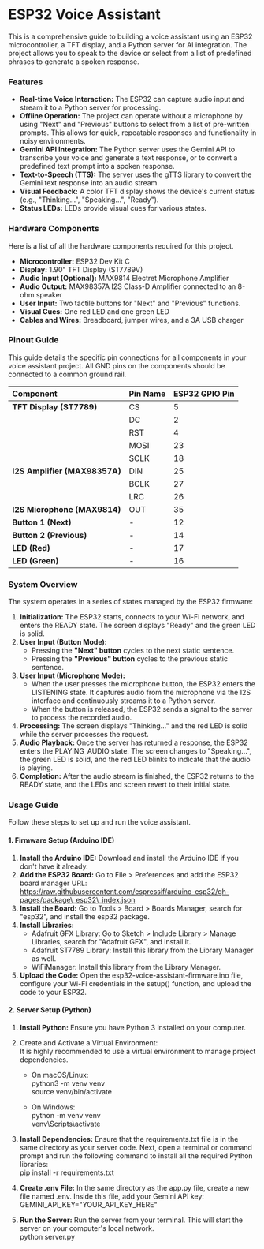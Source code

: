 # **ESP32 Voice Assistant**

This is a comprehensive guide to building a voice assistant using an ESP32 microcontroller, a TFT display, and a Python server for AI integration. The project allows you to speak to the device or select from a list of predefined phrases to generate a spoken response.

### **Features**

* **Real-time Voice Interaction:** The ESP32 can capture audio input and stream it to a Python server for processing.  
* **Offline Operation:** The project can operate without a microphone by using "Next" and "Previous" buttons to select from a list of pre-written prompts. This allows for quick, repeatable responses and functionality in noisy environments.  
* **Gemini API Integration:** The Python server uses the Gemini API to transcribe your voice and generate a text response, or to convert a predefined text prompt into a spoken response.  
* **Text-to-Speech (TTS):** The server uses the gTTS library to convert the Gemini text response into an audio stream.  
* **Visual Feedback:** A color TFT display shows the device's current status (e.g., "Thinking...", "Speaking...", "Ready").  
* **Status LEDs:** LEDs provide visual cues for various states.

### **Hardware Components**

Here is a list of all the hardware components required for this project.

* **Microcontroller:** ESP32 Dev Kit C  
* **Display:** 1.90" TFT Display (ST7789V)  
* **Audio Input (Optional):** MAX9814 Electret Microphone Amplifier  
* **Audio Output:** MAX98357A I2S Class-D Amplifier connected to an 8-ohm speaker  
* **User Input:** Two tactile buttons for "Next" and "Previous" functions.  
* **Visual Cues:** One red LED and one green LED  
* **Cables and Wires:** Breadboard, jumper wires, and a 3A USB charger

### **Pinout Guide**

This guide details the specific pin connections for all components in your voice assistant project. All GND pins on the components should be connected to a common ground rail.

| Component | Pin Name | ESP32 GPIO Pin |
| :---- | :---- | :---- |
| **TFT Display (ST7789)** | CS | 5 |
|  | DC | 2 |
|  | RST | 4 |
|  | MOSI | 23 |
|  | SCLK | 18 |
| **I2S Amplifier (MAX98357A)** | DIN | 25 |
|  | BCLK | 27 |
|  | LRC | 26 |
| **I2S Microphone (MAX9814)** | OUT | 35 |
| **Button 1 (Next)** | \- | 12 |
| **Button 2 (Previous)** | \- | 14 |
| **LED (Red)** | \- | 17 |
| **LED (Green)** | \- | 16 |

### **System Overview**

The system operates in a series of states managed by the ESP32 firmware:

1. **Initialization:** The ESP32 starts, connects to your Wi-Fi network, and enters the READY state. The screen displays "Ready" and the green LED is solid.  
2. **User Input (Button Mode):**  
   * Pressing the **"Next" button** cycles to the next static sentence.  
   * Pressing the **"Previous" button** cycles to the previous static sentence.  
3. **User Input (Microphone Mode):**  
   * When the user presses the microphone button, the ESP32 enters the LISTENING state. It captures audio from the microphone via the I2S interface and continuously streams it to a Python server.  
   * When the button is released, the ESP32 sends a signal to the server to process the recorded audio.  
4. **Processing:** The screen displays "Thinking..." and the red LED is solid while the server processes the request.  
5. **Audio Playback:** Once the server has returned a response, the ESP32 enters the PLAYING\_AUDIO state. The screen changes to "Speaking...", the green LED is solid, and the red LED blinks to indicate that the audio is playing.  
6. **Completion:** After the audio stream is finished, the ESP32 returns to the READY state, and the LEDs and screen revert to their initial state.

### **Usage Guide**

Follow these steps to set up and run the voice assistant.

#### **1\. Firmware Setup (Arduino IDE)**

1. **Install the Arduino IDE:** Download and install the Arduino IDE if you don't have it already.  
2. **Add the ESP32 Board:** Go to File \> Preferences and add the ESP32 board manager URL: https://raw.githubusercontent.com/espressif/arduino-esp32/gh-pages/package\_esp32\_index.json  
3. **Install the Board:** Go to Tools \> Board \> Boards Manager, search for "esp32", and install the esp32 package.  
4. **Install Libraries:**  
   * Adafruit GFX Library: Go to Sketch \> Include Library \> Manage Libraries, search for "Adafruit GFX", and install it.  
   * Adafruit ST7789 Library: Install this library from the Library Manager as well.  
   * WiFiManager: Install this library from the Library Manager.  
5. **Upload the Code:** Open the esp32-voice-assistant-firmware.ino file, configure your Wi-Fi credentials in the setup() function, and upload the code to your ESP32.

#### **2\. Server Setup (Python)**

1. **Install Python:** Ensure you have Python 3 installed on your computer.  
2. Create and Activate a Virtual Environment:  
   It is highly recommended to use a virtual environment to manage project dependencies.  
   * On macOS/Linux:  
     python3 \-m venv venv  
     source venv/bin/activate

   * On Windows:  
     python \-m venv venv  
     venv\\Scripts\\activate

3. **Install Dependencies:** Ensure that the requirements.txt file is in the same directory as your server code. Next, open a terminal or command prompt and run the following command to install all the required Python libraries:  
   pip install \-r requirements.txt

4. **Create .env File:** In the same directory as the app.py file, create a new file named .env. Inside this file, add your Gemini API key:  
   GEMINI\_API\_KEY="YOUR\_API\_KEY\_HERE"

5. **Run the Server:** Run the server from your terminal. This will start the server on your computer's local network.  
   python server.py  
